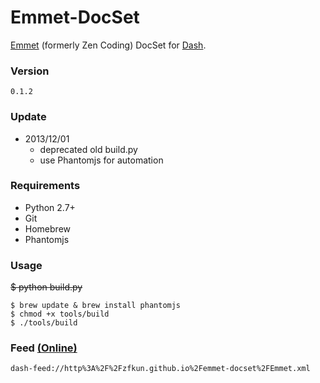 Emmet-DocSet
=================

[Emmet](http://emmet.io/) (formerly Zen Coding) DocSet for [Dash](http://kapeli.com).

### Version

`0.1.2`

### Update

+ 2013/12/01
	+ deprecated old build.py
	+ use Phantomjs for automation

### Requirements

* Python 2.7+
* Git
* Homebrew
* Phantomjs


### Usage

~~$ python build.py~~

	$ brew update & brew install phantomjs
	$ chmod +x tools/build
	$ ./tools/build

### Feed [(Online)](http://zfkun.github.io/emmet-docset/Emmet.xml)

	dash-feed://http%3A%2F%2Fzfkun.github.io%2Femmet-docset%2FEmmet.xml
